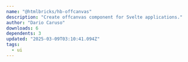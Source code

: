 ```yaml
---
name: "@htmlbricks/hb-offcanvas"
description: "Create offcanvas component for Svelte applications."
author: "Dario Caruso"
downloads: 6
dependents: 3
updated: "2025-03-09T03:10:41.094Z"
tags: 
  - ui
---
```

